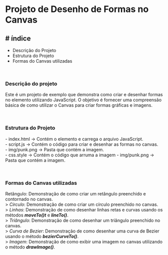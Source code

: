 <h1> Projeto de Desenho de Formas no Canvas </h1>

<h2> # índice </h2>
<ul>
  <li>Descrição do Projeto</li>
  <li>Estrutura do Projeto</li>
  <li>Formas do Canvas utilizadas</li>
</ul>

<br>

<h3> Descrição do projeto </h3>
 <p> Este é um projeto de exemplo que demonstra como criar e desenhar formas no elemento <em><strong><canvas></strong></em>  utilizando JavaScript. O objetivo é fornecer uma compreensão básica de como utilizar o Canvas para criar formas gráficas e imagens. </p>
  
  <br>
  
<h3> Estrutura do Projeto </h3>
  <p> 
   - index.html -> Contém o elemento <canvas> e carrega o arquivo JavaScript. <br>
   - script.js -> Contém o código para criar e desenhar as formas no canvas. <br>
   - img/punk.png -> Pasta que contém a imagem. <br>
   - css.style -> Contém o código que arruma a imagem
   - img/punk.png -> Pasta que contém a imagem. 
  </p>
  
  <br>

<h3> Formas do Canvas utilizadas </h3>
<p> Retângulo: Demonstração de como criar um retângulo preenchido e contornado no canvas. <br>
  > <em>Círculo</em>: Demonstração de como criar um círculo preenchido no canvas. <br> 
  > <em>Linhas</em>: Demonstração de como desenhar linhas retas e curvas usando os métodos <em><strong>moveTo()t</strong></em> e <em><strong>lineTo()</strong></em>. <br> 
  > <em>Triângulo</em>: Demonstração de como desenhar um triângulo preenchido no canvas. <br> 
  > <em>Curva de Bezier</em>: Demonstração de como desenhar uma curva de Bezier usando o método  <em><strong>bezierCurveTo()</strong></em>. <br>
  > <em>Imagem</em>: Demonstração de como exibir uma imagem no canvas utilizando o método  <em><strong>drawImage()</strong></em>. </p>
  




